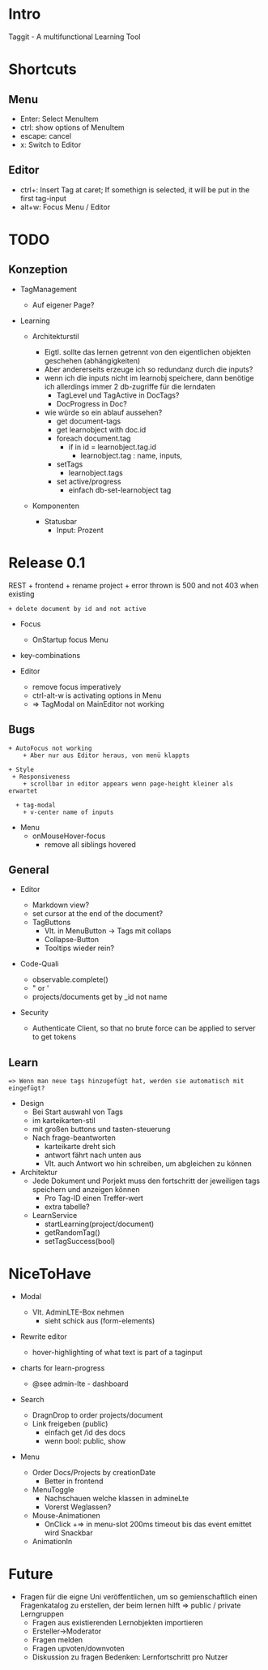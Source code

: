 # Intro

Taggit - A multifunctional Learning Tool


# Shortcuts

## Menu
* Enter: Select MenuItem
* ctrl: show options of MenuItem
* escape: cancel
* x: Switch to Editor
 
## Editor
* ctrl+<Tag-Number>: Insert Tag at caret; If somethign is selected, it will be put in the first tag-input
* alt+w: Focus Menu / Editor


# TODO

## Konzeption
+ TagManagement
  + Auf eigener Page?
  
+ Learning
   + Architekturstil
      + Eigtl. sollte das lernen getrennt von den eigentlichen objekten geschehen (abhängigkeiten)
      + Aber andererseits erzeuge ich so redundanz durch die inputs?
      + wenn ich die inputs nicht im learnobj speichere, dann benötige ich allerdings immer 2 db-zugriffe für die lerndaten
        + TagLevel und TagActive in DocTags?
        + DocProgress in Doc?
      + wie würde so ein ablauf aussehen?
        + get document-tags
        + get learnobject with doc.id
        + foreach document.tag 
          + if in id = learnobject.tag.id
            + learnobject.tag : name, inputs,
        + setTags 
          + learnobject.tags
        + set active/progress
          + einfach db-set-learnobject tag 
          
  + Komponenten
    + Statusbar
        + Input: Prozent

          
# Release 0.1      
   REST
    + frontend
      + rename project
        + error thrown is 500 and not 403 when existing
      
    + delete document by id and not active
      
  + Focus
  	+ OnStartup focus Menu 
  	
  + key-combinations
  	
   + Editor
       + remove focus imperatively
       + ctrl-alt-w is activating options in Menu
		+ => TagModal on MainEditor not working 
## Bugs
	+ AutoFocus not working
		+ Aber nur aus Editor heraus, von menü klappts
	
	+ Style
     + Responsiveness
        + scrollbar in editor appears wenn page-height kleiner als erwartet
 
      + tag-modal 
        + v-center name of inputs
+ Menu    
    + onMouseHover-focus
      + remove all siblings hovered
   
## General

+ Editor
  + Markdown view?
  + set cursor at the end of the document?
  + TagButtons
    + Vlt. in MenuButton -> Tags mit collaps
    + Collapse-Button
    + Tooltips wieder rein?
  
+ Code-Quali
  + observable.complete()
  + " or '      
  + projects/documents get by _id not name
 
+ Security
  + Authenticate Client, so that no brute force can be applied to server to get tokens
  
## Learn	
	=> Wenn man neue tags hinzugefügt hat, werden sie automatisch mit eingefügt?

  + Design
    + Bei Start auswahl von Tags
    + im karteikarten-stil
    + mit großen buttons und tasten-steuerung
    + Nach frage-beantworten 
      + karteikarte dreht sich
      + antwort fährt nach unten aus
      + Vlt. auch Antwort wo hin schreiben, um abgleichen zu können
  + Architektur 
    + Jede Dokument und Porjekt muss den fortschritt der jeweiligen tags speichern und anzeigen können
      + Pro Tag-ID einen Treffer-wert
      + extra tabelle?
    + LearnService
      + startLearning(project/document)
      + getRandomTag()
      + setTagSuccess(bool)
     
# NiceToHave    

  + Modal
    + Vlt. AdminLTE-Box nehmen
      + sieht schick aus (form-elements)
   

+ Rewrite editor
  + hover-highlighting of what text is part of a taginput

+ charts for learn-progress 
  + @see admin-lte - dashboard
+ Search
	+ DragnDrop to order projects/document
	+ Link freigeben (public)
		+ einfach get /id des docs
		+ wenn bool: public, show 
+ Menu
   + Order Docs/Projects by creationDate  
      + Better in frontend
   + MenuToggle
      + Nachschauen welche klassen in admineLte
      + Vorerst Weglassen?
   + Mouse-Animationen
      + OnClick
      +=> in menu-slot 200ms timeout bis das event emittet wird
Snackbar
   + AnimationIn

# Future
+ Fragen für die eigne Uni veröffentlichen, um so gemienschaftlich einen Fragenkatalog zu erstellen, der beim lernen hilft
=> public / private Lerngruppen
	+ Fragen aus existierenden Lernobjekten importieren
	+ Ersteller->Moderator
	+ Fragen melden 
	+ Fragen upvoten/downvoten
	+ Diskussion zu fragen
Bedenken: Lernfortschritt pro Nutzer

